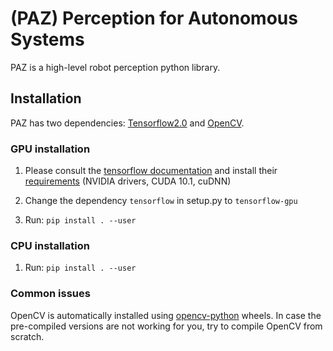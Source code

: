 # (PAZ) Perception for Autonomous Systems

PAZ is a high-level robot perception python library.

## Installation
PAZ has two dependencies: [Tensorflow2.0](https://www.tensorflow.org/) and [OpenCV](https://opencv.org/).

### GPU installation
1. Please consult the [tensorflow documentation](https://www.tensorflow.org/install/gpu) and install their [requirements](https://www.tensorflow.org/install/gpu#software_requirements) (NVIDIA drivers, CUDA 10.1, cuDNN)

2. Change the dependency ``tensorflow`` in setup.py to ``tensorflow-gpu``

3. Run: `pip install . --user`

### CPU installation
1. Run: `pip install . --user`

### Common issues
OpenCV is automatically installed using [opencv-python](https://github.com/skvark/opencv-python) wheels.
In case the pre-compiled versions are not working for you, try to compile OpenCV from scratch.
